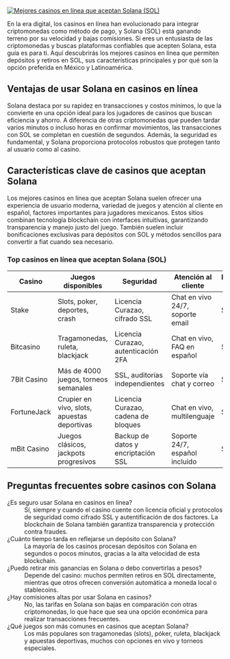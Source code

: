 [![Mejores casinos en línea que aceptan Solana (SOL)](https://123-caf.pages.dev/gitsignup.png)](https://vrmoo.ru/Bt82HjjY)

<p>En la era digital, los casinos en línea han evolucionado para integrar criptomonedas como método de pago, y Solana (SOL) está ganando terreno por su velocidad y bajas comisiones. Si eres un entusiasta de las criptomonedas y buscas plataformas confiables que acepten Solana, esta guía es para ti. Aquí descubrirás los mejores casinos en línea que permiten depósitos y retiros en SOL, sus características principales y por qué son la opción preferida en México y Latinoamérica.</p>  <h2>Ventajas de usar Solana en casinos en línea</h2> <p>Solana destaca por su rapidez en transacciones y costos mínimos, lo que la convierte en una opción ideal para los jugadores de casinos que buscan eficiencia y ahorro. A diferencia de otras criptomonedas que pueden tardar varios minutos o incluso horas en confirmar movimientos, las transacciones con SOL se completan en cuestión de segundos. Además, la seguridad es fundamental, y Solana proporciona protocolos robustos que protegen tanto al usuario como al casino.</p>  <h2>Características clave de casinos que aceptan Solana</h2> <p>Los mejores casinos en línea que aceptan Solana suelen ofrecer una experiencia de usuario moderna, variedad de juegos y atención al cliente en español, factores importantes para jugadores mexicanos. Estos sitios combinan tecnología blockchain con interfaces intuitivas, garantizando transparencia y manejo justo del juego. También suelen incluir bonificaciones exclusivas para depósitos con SOL y métodos sencillos para convertir a fiat cuando sea necesario.</p>  <h3>Top casinos en línea que aceptan Solana (SOL)</h3> <table>   <thead>     <tr>       <th>Casino</th>       <th>Juegos disponibles</th>       <th>Seguridad</th>       <th>Atención al cliente</th>       <th>Disponibilidad en México</th>     </tr>   </thead>   <tbody>     <tr>       <td>Stake</td>       <td>Slots, poker, deportes, crash</td>       <td>Licencia Curazao, cifrado SSL</td>       <td>Chat en vivo 24/7, soporte email</td>       <td>Sí</td>     </tr>     <tr>       <td>Bitcasino</td>       <td>Tragamonedas, ruleta, blackjack</td>       <td>Licencia Curazao, autenticación 2FA</td>       <td>Chat en vivo, FAQ en español</td>       <td>Sí</td>     </tr>     <tr>       <td>7Bit Casino</td>       <td>Más de 4000 juegos, torneos semanales</td>       <td>SSL, auditorías independientes</td>       <td>Soporte vía chat y correo</td>       <td>Sí</td>     </tr>     <tr>       <td>FortuneJack</td>       <td>Crupier en vivo, slots, apuestas deportivas</td>       <td>Licencia Curazao, cadena de bloques</td>       <td>Chat en vivo, multilenguaje</td>       <td>Sí</td>     </tr>     <tr>       <td>mBit Casino</td>       <td>Juegos clásicos, jackpots progresivos</td>       <td>Backup de datos y encriptación SSL</td>       <td>Soporte 24/7, español incluido</td>       <td>Sí</td>     </tr>   </tbody> </table>  <h2>Preguntas frecuentes sobre casinos con Solana</h2> <dl>   <dt>¿Es seguro usar Solana en casinos en línea?</dt>   <dd>Sí, siempre y cuando el casino cuente con licencia oficial y protocolos de seguridad como cifrado SSL y autentificación de dos factores. La blockchain de Solana también garantiza transparencia y protección contra fraudes.</dd>    <dt>¿Cuánto tiempo tarda en reflejarse un depósito con Solana?</dt>   <dd>La mayoría de los casinos procesan depósitos con Solana en segundos o pocos minutos, gracias a la alta velocidad de esta blockchain.</dd>    <dt>¿Puedo retirar mis ganancias en Solana o debo convertirlas a pesos?</dt>   <dd>Depende del casino: muchos permiten retiros en SOL directamente, mientras que otros ofrecen conversión automática a moneda local o stablecoins.</dd>    <dt>¿Hay comisiones altas por usar Solana en casinos?</dt>   <dd>No, las tarifas en Solana son bajas en comparación con otras criptomonedas, lo que hace que sea una opción económica para realizar transacciones frecuentes.</dd>    <dt>¿Qué juegos son más comunes en casinos que aceptan Solana?</dt>   <dd>Los más populares son tragamonedas (slots), póker, ruleta, blackjack y apuestas deportivas, muchos con opciones en vivo y torneos especiales.</dd> </dl>
